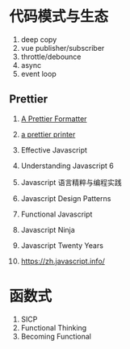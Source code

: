 # 代码模式与生态

1. deep copy
1. vue publisher/subscriber
1. throttle/debounce
1. async
1. event loop

## Prettier

1. [A Prettier Formatter](https://archive.jlongster.com/A-Prettier-Formatter)
1. [a prettier printer](https://homepages.inf.ed.ac.uk/wadler/papers/prettier/prettier.pdf)

1. Effective Javascript
1. Understanding Javascript 6
1. Javascript 语言精粹与编程实践
1. Javascript Design Patterns
1. Functional Javascript
1. Javascript Ninja
1. Javascript Twenty Years
1. https://zh.javascript.info/

# 函数式

1. SICP
1. Functional Thinking
1. Becoming Functional
